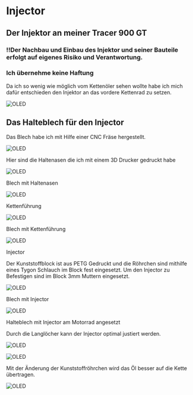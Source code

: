 # Injector

## Der Injektor an meiner Tracer 900 GT

### !!Der Nachbau und Einbau des Injektor und seiner Bauteile erfolgt auf eigenes Risiko und Verantwortung.

### Ich übernehme keine Haftung

Da ich so wenig wie möglich vom Kettenöler sehen wollte habe ich mich dafür entschieden den Injektor an das vordere Kettenrad zu setzen.

![OLED](PNG/Bild_1.png)

## Das Halteblech für den Injector

Das Blech habe ich mit Hilfe einer CNC Fräse hergestellt.

![OLED](PNG/Halteblech.png)

Hier sind die Haltenasen die ich mit einem 3D Drucker gedruckt habe

![OLED](PNG/Haltenasen.png)

Blech mit Haltenasen

![OLED](PNG/Halteblech_1.png)

Kettenführung

![OLED](PNG/Kettenführung.png)

Blech mit Kettenführung

![OLED](PNG/Halteblech_2.png)

Injector

Der Kunststoffblock ist aus PETG Gedruckt und die Röhrchen sind mithilfe eines Tygon Schlauch im Block fest eingesetzt. Um den Injector zu Befestigen sind im Block 3mm Muttern eingesetzt.

![OLED](PNG/Injector.png)

Blech mit Injector

![OLED](PNG/Halteblech_3.png)

Halteblech mit Injector am Motorrad angesetzt

Durch die Langlöcher kann der Injector optimal justiert werden.

![OLED](PNG/Aufgesetzt.png)

![OLED](PNG/Aufgesetzt_1.png)

Mit der Änderung der Kunststoffröhrchen wird das Öl besser auf die Kette übertragen.

![OLED](PNG/Änderung_1.png)
